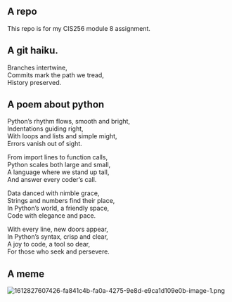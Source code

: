 ## A repo

This repo is for my CIS256 module 8 assignment. 

## A git haiku. 

Branches intertwine,  
Commits mark the path we tread,  
History preserved.

## A poem about python

Python’s rhythm flows, smooth and bright,  
Indentations guiding right,  
With loops and lists and simple might,  
Errors vanish out of sight.  


  
From import lines to function calls,  
Python scales both large and small,  
A language where we stand up tall,  
And answer every coder’s call.  



Data danced with nimble grace,  
Strings and numbers find their place,  
In Python’s world, a friendly space,  
Code with elegance and pace.



With every line, new doors appear,  
In Python’s syntax, crisp and clear,  
A joy to code, a tool so dear,  
For those who seek and persevere.

## A meme

![1612827607426-fa841c4b-fa0a-4275-9e8d-e9ca1d109e0b-image-1.png](https://learn.maricopa.edu/users/4461727/files/105533366/preview?verifier=XbiQrAY3HIe5E5F8LG8yO7tzG0MqKLIgMSNF0aSv)